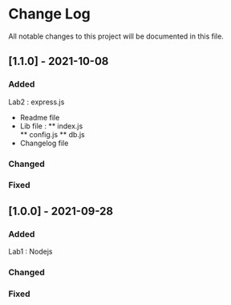 # Change Log
All notable changes to this project will be documented in this file.
 
 
## [1.1.0] - 2021-10-08
 
### Added
 
  Lab2 : express.js
  * Readme file
  * Lib file :
    ** index.js  
    ** config.js
    ** db.js
  * Changelog file

### Changed
  
 
### Fixed
 
 
## [1.0.0] - 2021-09-28
 
### Added
   
  Lab1 : Nodejs

### Changed
 
### Fixed